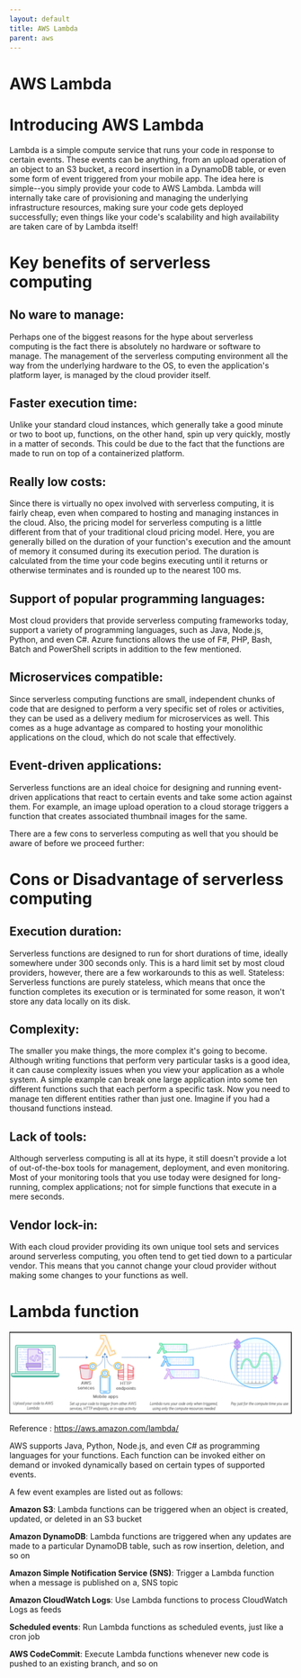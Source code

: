 ```yaml
---
layout: default
title: AWS Lambda
parent: aws
---
```


# AWS Lambda


#  Introducing AWS Lambda

Lambda is a simple compute service that runs your code in response to certain events.
These events can be anything, from an upload operation of an object to an S3 bucket, a
record insertion in a DynamoDB table, or even some form of event triggered from your
mobile app. The idea here is simple--you simply provide your code to AWS Lambda.
Lambda will internally take care of provisioning and managing the underlying
infrastructure resources, making sure your code gets deployed successfully; even things like
your code's scalability and high availability are taken care of by Lambda itself!

# Key benefits of serverless computing

##  No ware to manage: 

Perhaps one of the biggest reasons for the hype about
serverless computing is the fact there is absolutely no hardware or software to
manage. The management of the serverless computing environment all the way
from the underlying hardware to the OS, to even the application's platform layer,
is managed by the cloud provider itself.

##  Faster execution time: 
Unlike your standard cloud instances, which generally
take a good minute or two to boot up, functions, on the other hand, spin up very
quickly, mostly in a matter of seconds. This could be due to the fact that the
functions are made to run on top of a containerized platform.

##  Really low costs: 
Since there is virtually no opex involved with serverless
computing, it is fairly cheap, even when compared to hosting and managing
instances in the cloud. Also, the pricing model for serverless computing is a little
different from that of your traditional cloud pricing model. Here, you are
generally billed on the duration of your function's execution and the amount of
memory it consumed during its execution period. The duration is calculated from
the time your code begins executing until it returns or otherwise terminates and
is rounded up to the nearest 100 ms.

##  Support of popular programming languages: 
Most cloud providers that provide
serverless computing frameworks today, support a variety of programming
languages, such as Java, Node.js, Python, and even C#. Azure functions allows
the use of F#, PHP, Bash, Batch and PowerShell scripts in addition to the few
mentioned.

##  Microservices compatible: 
Since serverless computing functions are small,
independent chunks of code that are designed to perform a very specific set of
roles or activities, they can be used as a delivery medium for microservices as
well. This comes as a huge advantage as compared to hosting your monolithic
applications on the cloud, which do not scale that effectively.

##  Event-driven applications: 
Serverless functions are an ideal choice for designing
and running event-driven applications that react to certain events and take some
action against them. For example, an image upload operation to a cloud storage
triggers a function that creates associated thumbnail images for the same.

There are a few cons to serverless computing as well that you should be aware of before we proceed further:

# Cons or Disadvantage  of serverless computing

##  Execution duration: 
Serverless functions are designed to run for short durations
of time, ideally somewhere under 300 seconds only. This is a hard limit set by
most cloud providers, however, there are a few workarounds to this as well.
Stateless: Serverless functions are purely stateless, which means that once the
function completes its execution or is terminated for some reason, it won't store
any data locally on its disk.

##  Complexity: 
The smaller you make things, the more complex it's going to
become. Although writing functions that perform very particular tasks is a good
idea, it can cause complexity issues when you view your application as a whole
system. A simple example can break one large application into some ten different
functions such that each perform a specific task. Now you need to manage ten
different entities rather than just one. Imagine if you had a thousand functions
instead.

##  Lack of tools: 
Although serverless computing is all at its hype, it still doesn't
provide a lot of out-of-the-box tools for management, deployment, and even
monitoring. Most of your monitoring tools that you use today were designed for
long-running, complex applications; not for simple functions that execute in a
mere seconds.

##  Vendor lock-in: 
With each cloud provider providing its own unique tool sets and
services around serverless computing, you often tend to get tied down to a
particular vendor. This means that you cannot change your cloud provider
without making some changes to your functions as well.

#  Lambda function

 <img src="images/lambda.png" width="1000" />

Reference : https://aws.amazon.com/lambda/

AWS supports Java, Python, Node.js, and even C# as programming languages for your functions.
Each function can be invoked either on demand or invoked dynamically based on certain types of supported events. 

A few event examples are listed out as follows:

**Amazon S3**: Lambda functions can be triggered when an object is created, updated, or deleted in an S3 bucket

**Amazon DynamoDB**: Lambda functions are triggered when any updates are made to a particular DynamoDB table, such as row insertion, deletion, and so on

**Amazon Simple Notification Service (SNS)**: Trigger a Lambda function when a message is published on a, SNS topic

**Amazon CloudWatch Logs**: Use Lambda functions to process CloudWatch Logs as feeds

**Scheduled events**: Run Lambda functions as scheduled events, just like a cron job

**AWS CodeCommit**: Execute Lambda functions whenever new code is pushed to an existing branch, and so on
